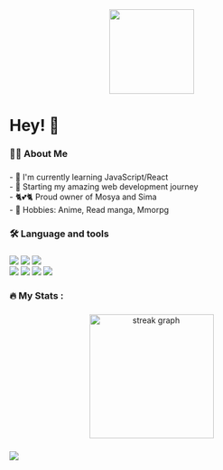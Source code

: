 <div align="center">
  <img height="150" src="https://i.postimg.cc/zGJ7zyRq/prog-head.gif"  />
</div>

###

<h1 align="left">Hey! 👋</h1>

###

<h3 align="left">👩‍💻  About Me</h3>

###

<div align="left">
    <p align="left">
        - 🌱 I'm currently learning JavaScript/React<br>
        - 🌱 Starting my amazing web development journey<br>
        - 🐈💕🐈 Proud owner of Mosya and Sima<br>
        - 🙉 Hobbies: Anime, Read manga, Mmorpg
    </p>
</div>


###

<h3 align="left">🛠 Language and tools</h3>

###

<div align="left">
    <img src="https://img.shields.io/badge/OS-macOS-white?logo=apple">
    <img src="https://img.shields.io/badge/editor-AdobePhotoshop-white?logo=adobephotoshop&logoColor=white">
    <img src="https://img.shields.io/badge/editor-VScode-white?logo=visualstudiocode"><br>
    <img src="https://img.shields.io/badge/code-HTML5-white?logo=html5&logoColor=white">
    <img src="https://img.shields.io/badge/code-CSS-white?logo=CSS3&logoColor=white">
    <img src="https://img.shields.io/badge/code-SCSS-white?logo=Sass&logoColor=white">
    <img src="https://img.shields.io/badge/code-JavaScript-white?logo=JavaScript&logoColor=white">
</div>

###

<h3 align="left">🔥   My Stats :</h3>

###

<div align="center">
  <img src="https://streak-stats.demolab.com?user=ringerMW&locale=en&mode=daily&theme=dark&hide_border=false&border_radius=5&order=3" height="220" alt="streak graph"  />
</div>

###

<div align="left">
  <img src="https://visitor-badge.laobi.icu/badge?page_id=ringerMW.ringerMW&"  />
</div>

###
